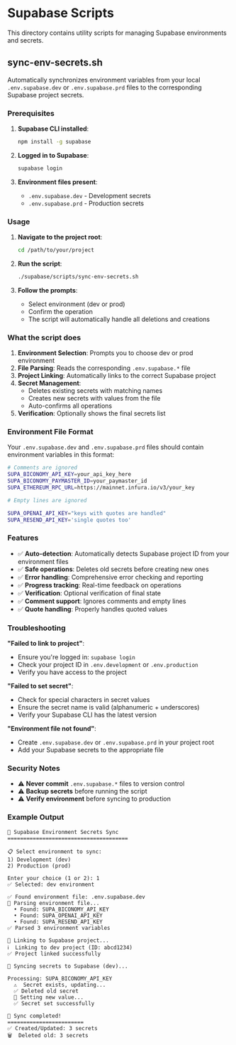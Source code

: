 # Supabase Scripts

This directory contains utility scripts for managing Supabase environments and secrets.

## sync-env-secrets.sh

Automatically synchronizes environment variables from your local `.env.supabase.dev` or `.env.supabase.prd` files to the corresponding Supabase project secrets.

### Prerequisites

1. **Supabase CLI installed**:
   ```bash
   npm install -g supabase
   ```

2. **Logged in to Supabase**:
   ```bash
   supabase login
   ```

3. **Environment files present**:
   - `.env.supabase.dev` - Development secrets
   - `.env.supabase.prd` - Production secrets

### Usage

1. **Navigate to the project root**:
   ```bash
   cd /path/to/your/project
   ```

2. **Run the script**:
   ```bash
   ./supabase/scripts/sync-env-secrets.sh
   ```

3. **Follow the prompts**:
   - Select environment (dev or prod)
   - Confirm the operation
   - The script will automatically handle all deletions and creations

### What the script does

1. **Environment Selection**: Prompts you to choose dev or prod environment
2. **File Parsing**: Reads the corresponding `.env.supabase.*` file
3. **Project Linking**: Automatically links to the correct Supabase project
4. **Secret Management**:
   - Deletes existing secrets with matching names
   - Creates new secrets with values from the file
   - Auto-confirms all operations
5. **Verification**: Optionally shows the final secrets list

### Environment File Format

Your `.env.supabase.dev` and `.env.supabase.prd` files should contain environment variables in this format:

```bash
# Comments are ignored
SUPA_BICONOMY_API_KEY=your_api_key_here
SUPA_BICONOMY_PAYMASTER_ID=your_paymaster_id
SUPA_ETHEREUM_RPC_URL=https://mainnet.infura.io/v3/your_key

# Empty lines are ignored

SUPA_OPENAI_API_KEY="keys with quotes are handled"
SUPA_RESEND_API_KEY='single quotes too'
```

### Features

- ✅ **Auto-detection**: Automatically detects Supabase project ID from your environment files
- ✅ **Safe operations**: Deletes old secrets before creating new ones
- ✅ **Error handling**: Comprehensive error checking and reporting
- ✅ **Progress tracking**: Real-time feedback on operations
- ✅ **Verification**: Optional verification of final state
- ✅ **Comment support**: Ignores comments and empty lines
- ✅ **Quote handling**: Properly handles quoted values

### Troubleshooting

**"Failed to link to project"**:
- Ensure you're logged in: `supabase login`
- Check your project ID in `.env.development` or `.env.production`
- Verify you have access to the project

**"Failed to set secret"**:
- Check for special characters in secret values
- Ensure the secret name is valid (alphanumeric + underscores)
- Verify your Supabase CLI has the latest version

**"Environment file not found"**:
- Create `.env.supabase.dev` or `.env.supabase.prd` in your project root
- Add your Supabase secrets to the appropriate file

### Security Notes

- ⚠️ **Never commit** `.env.supabase.*` files to version control
- ⚠️ **Backup secrets** before running the script
- ⚠️ **Verify environment** before syncing to production

### Example Output

```
🔄 Supabase Environment Secrets Sync
======================================

📋 Select environment to sync:
1) Development (dev)
2) Production (prod)

Enter your choice (1 or 2): 1
✅ Selected: dev environment

✅ Found environment file: .env.supabase.dev
📖 Parsing environment file...
  • Found: SUPA_BICONOMY_API_KEY
  • Found: SUPA_OPENAI_API_KEY
  • Found: SUPA_RESEND_API_KEY
✅ Parsed 3 environment variables

🔗 Linking to Supabase project...
ℹ️  Linking to dev project (ID: abcd1234)
✅ Project linked successfully

🔄 Syncing secrets to Supabase (dev)...

Processing: SUPA_BICONOMY_API_KEY
  ⚠️  Secret exists, updating...
  ✅ Deleted old secret
  📝 Setting new value...
  ✅ Secret set successfully

🎉 Sync completed!
========================
✅ Created/Updated: 3 secrets
🗑️  Deleted old: 3 secrets
```